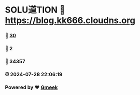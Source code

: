 # SOLU道TION :link: https://blog.kk666.cloudns.org 
### :page_facing_up: [30](https://blog.kk666.cloudns.org/tag.html) 
### :speech_balloon: 2 
### :hibiscus: 34357 
### :alarm_clock: 2024-07-28 22:06:19 
### Powered by :heart: [Gmeek](https://github.com/Meekdai/Gmeek)

